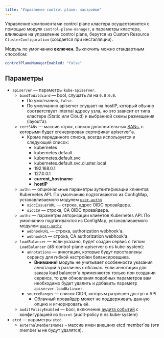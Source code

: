 ```yaml
---
title: "Управление control plane: настройки"
---
```


Управление компонентами control plane кластера осуществляется с помощью модуля `control-plane-manager`, а параметры кластера, влияющие на управление control plane, берутся из Custom Resource `ClusterConfiguration` (создается при инсталляции).

Модуль по умолчанию **включен**. Выключить можно стандартным способом:

```yaml
controlPlaneManagerEnabled: "false"
```

## Параметры

* `apiserver` — параметры `kube-apiserver`.
  * `bindToWildcard` — bool, слушать ли на `0.0.0.0`.
    * По умолчанию, `false`.
    * По умолчанию apiserver слушает на hostIP, который обычно соответствует Internal адресу узла, но это зависит от типа кластера (Static или Cloud) и выбранной схемы размещения (layout'а).
  * `certSANs` — массив строк, список дополнительных [SANs](https://en.wikipedia.org/wiki/Subject_Alternative_Name), с которыми будет сгенерирован сертификат apiserver'а.
    * Кроме переданного списка, всегда используется и следующий список:
      * kubernetes
      * kubernetes.default
      * kubernetes.default.svc
      * kubernetes.default.svc.cluster.local
      * 192.168.0.1
      * 127.0.0.1
      * **current_hostname**
      * **hostIP**
  * `authn` — опциональные параметры аутентификации клиентов Kubernetes API. По умолчанию подтягиваются из ConfigMap, устанавливаемого модулем [`user-authn`](/modules/150-user-authn)
    * `oidcIssuerURL` — строка, адрес OIDC провайдера.
    * `oidcCA` — строка, CA OIDC провайдера.
  * `authz` — параметры авторизации клиентов Kubernetes API. По умолчанию подтягиваются из ConfigMap, устанавливаемого модулем [`user-authz`](/modules/140-user-authz)
    * `webhookURL` — строка, authorization webhook'а.
    * `webhookCA` — строка, CA authorization webhook'a.
  * `loadBalancer` — если указано, будет создан сервис с типом `LoadBalancer` (d8-control-plane-apiserver в ns kube-system):
    * `annotations` — аннотации, которые будут проставлены сервису для гибкой настройки балансировщика.
      * **Внимание!** модуль не учитывает особенности указания аннотаций в различных облаках. Если аннотации для заказа load balancer'а применяются только при создании сервиса, то для обновления подобных параметров вам необходимо будет удалить и добавить параметр `apiserver.loadBalancer`.
    * `sourceRanges` — список CIDR, которым разрешен доступ к API.
      * Облачный провайдер может не поддерживать данную опцию и игнорировать её.
  * `auditPolicyEnabled` — bool, включение [аудита событий](faq.html#как-включить-аудит-событий) с конфигурацией из `Secret` (audit-policy в ns kube-system)
* `etcd` — параметры `etcd`.
  * `externalMembersNames` – массив имен внешних etcd member'ов (эти member'ы не будут удалятся).
